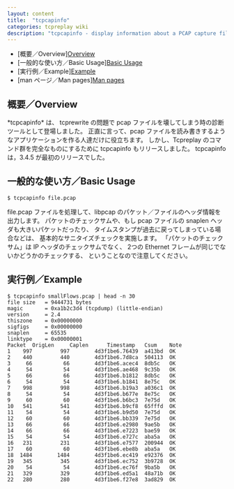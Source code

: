 ```yaml
---
layout: content
title:  "tcpcapinfo"
categories: tcpreplay wiki
description: "tcpcapinfo - display information about a PCAP capture file"
---
```


- [概要／Overview][Overview](#overview)
- [一般的な使い方／Basic Usage][Basic Usage](#basic-usage)
- [実行例／Example][Example](#example)
- [man ページ／Man pages][Man pages](tcpcapinfo-man.html)

<h2><a name="overview"></a>概要／Overview</h2>
*tcpcapinfo* は、
tcprewrite の問題で pcap ファイルを壊してしまう時の診断ツールとして登場しました。
正直に言って、pcap ファイルを読み書きするようなアプリケーションを作る人達だけに役立ちます。
しかし、Tcpreplay のコマンド群を完全なものにするために tcpcapinfo もリリースしました。
tcpcapinfo は，3.4.5 が最初のリリースでした。

<h2><a name="basic-usage"></a>一般的な使い方／Basic Usage</h2>

```
$ tcpcapinfo file.pcap
```

file.pcap ファイルを処理して、libpcap のパケット／ファイルのヘッダ情報を出力します。
パケットのチェックサムや、もし pcap ファイルの snaplen ヘッダも大きいパケットだったり、
タイムスタンプが過去に戻ってしまっている場合などは、
基本的なサニタイズチェックを実施します。
「パケットのチェックサム」は IP ヘッダのチェックサムでなく、
2つの Ethernet フレームが同じでないかどうかのチェックする、
ということなので注意してください。

<h2><a name="example"></a>実行例／Example</h2>

```
$ tcpcapinfo smallFlows.pcap | head -n 30
file size   = 9444731 bytes
magic       = 0xa1b2c3d4 (tcpdump) (little-endian)
version     = 2.4
thiszone    = 0x00000000
sigfigs     = 0x00000000
snaplen     = 65535
linktype    = 0x00000001
Packet	OrigLen		Caplen		Timestamp	Csum	Note
1	 997		 997		4d3f1be6.76439	a413bd	OK
2	 440		 440		4d3f1be6.7d8ca	504113	OK
3	  66		  66		4d3f1be6.acec4	8db5c	OK
4	  54		  54		4d3f1be6.ae468	9c35b	OK
5	  66		  66		4d3f1be6.b1812	8db5c	OK
6	  54		  54		4d3f1be6.b1841	8e75c	OK
7	 998		 998		4d3f1be6.b19a3	a036c1	OK
8	  54		  54		4d3f1be6.b677e	8e75c	OK
9	  60		  60		4d3f1be6.b6bc3	7e75d	OK
10	 541		 541		4d3f1be6.b9cf8	65fffd	OK
11	  54		  54		4d3f1be6.b9d50	7e75d	OK
12	  60		  60		4d3f1be6.bb339	7e75d	OK
13	  66		  66		4d3f1be6.e2980	9ae5b	OK
14	  66		  66		4d3f1be6.e7223	bae59	OK
15	  54		  54		4d3f1be6.e727c	aba5a	OK
16	 231		 231		4d3f1be6.e7577	200944	OK
17	  60		  60		4d3f1be6.ebe8b	aba5a	OK
18	1484		1484		4d3f1be6.ec419	e92376	OK
19	 345		 345		4d3f1be6.ec752	3b9728	OK
20	  54		  54		4d3f1be6.ec76f	9ba5b	OK
21	 329		 329		4d3f1be6.ed5a1	48a71b	OK
22	 280		 280		4d3f1be6.f27e8	3ad829	OK
```
